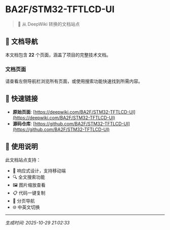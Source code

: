 # BA2F/STM32-TFTLCD-UI

> 🚀 从 DeepWiki 转换的文档站点

## 📖 文档导航

本文档包含 **22** 个页面，涵盖了项目的完整技术文档。

### 文档页面

请查看左侧导航栏浏览所有页面，或使用搜索功能快速找到所需内容。

## 🔗 快速链接

- **原始页面**: [https://deepwiki.com/BA2F/STM32-TFTLCD-UI](https://deepwiki.com/BA2F/STM32-TFTLCD-UI)
- **源码仓库**: [https://github.com/BA2F/STM32-TFTLCD-UI](https://github.com/BA2F/STM32-TFTLCD-UI)

## 📝 使用说明

此文档站点支持：

- 📱 响应式设计，支持移动端
- 🔍 全文搜索功能
- 🖼️ 图片缩放查看
- 📋 代码一键复制
- 📄 分页导航
- 🌐 中英文切换

---

*生成时间: 2025-10-29 21:02:33*
